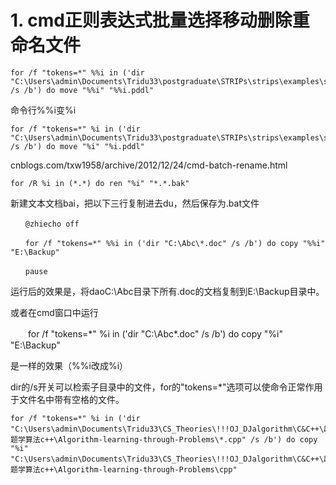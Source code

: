 # 1. cmd正则表达式批量选择移动删除重命名文件


```
for /f "tokens=*" %%i in ('dir "C:\Users\admin\Documents\Tridu33\postgraduate\STRIPs\strips\examples\starcraft\*.txt" /s /b') do move "%%i" "%%i.pddl"
```
命令行%%i变%i

```
for /f "tokens=*" %i in ('dir "C:\Users\admin\Documents\Tridu33\postgraduate\STRIPs\strips\examples\starcraft\*.txt" /s /b') do move "%i" "%i.pddl"
```



cnblogs.com/txw1958/archive/2012/12/24/cmd-batch-rename.html






```
for /R %i in (*.*) do ren "%i" "*.*.bak"
```




新建文本文档bai，把以下三行复制进去du，然后保存为.bat文件

```
　　@zhiecho off

　　for /f "tokens=*" %%i in ('dir "C:\Abc\*.doc" /s /b') do copy "%%i" "E:\Backup"

　　pause
```

运行后的效果是，将daoC:\Abc目录下所有.doc的文档复制到E:\Backup目录中。

或者在cmd窗口中运行

　　for /f "tokens=*" %i in ('dir "C:\Abc\*.doc" /s /b') do copy "%i" "E:\Backup"

是一样的效果（%%i改成%i）

dir的/s开关可以检索子目录中的文件，for的"tokens=*"选项可以使命令正常作用于文件名中带有空格的文件。













```
for /f "tokens=*" %i in ('dir "C:\Users\admin\Documents\Tridu33\CS_Theories\!!!OJ_DJalgorithm\C&C++\趣题学算法c++\Algorithm-learning-through-Problems\*.cpp" /s /b') do copy "%i" "C:\Users\admin\Documents\Tridu33\CS_Theories\!!!OJ_DJalgorithm\C&C++\趣题学算法c++\Algorithm-learning-through-Problems\cpp"
```























